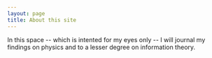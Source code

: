 ```yaml
---
layout: page
title: About this site
---
```

In this space -- which is intented for my eyes only -- I will journal my findings on physics and to a lesser degree on information theory. 
